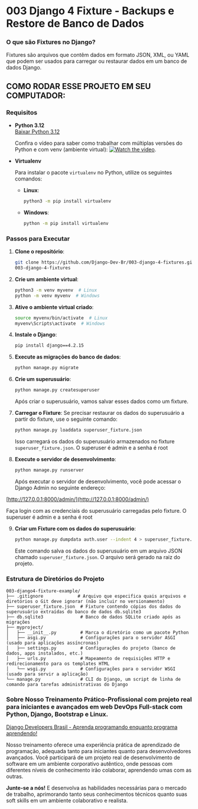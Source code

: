 # 003 Django 4 Fixture  - Backups e Restore de Banco de Dados

### O que são Fixtures no Django?

Fixtures são arquivos que contêm dados em formato JSON, XML, ou YAML que podem ser usados para carregar ou restaurar dados em um banco de dados Django. 

## COMO RODAR ESSE PROJETO EM SEU COMPUTADOR:

### Requisitos

- **Python 3.12**  
  [Baixar Python 3.12](https://www.python.org/downloads/release/python-3122/)

  Confira o vídeo para saber como trabalhar com múltiplas versões do Python e com venv (ambiente virtual):
  [![Watch the video](https://img.youtube.com/vi/eetDeQrv0Rs/0.jpg)](https://youtu.be/eetDeQrv0Rs).

- **Virtualenv**

  Para instalar o pacote `virtualenv` no Python, utilize os seguintes comandos:

  - **Linux**:
    ```bash
    python3 -m pip install virtualenv
    ```

  - **Windows**:
    ```bash
    python -m pip install virtualenv
    ```

### Passos para Executar

1. **Clone o repositório**:
    ```bash
    git clone https://github.com/Django-Dev-Br/003-django-4-fixtures.git
    003-django-4-fixtures
    ```

2. **Crie um ambiente virtual**:
    ```bash
    python3 -m venv myvenv  # Linux
    python -m venv myvenv  # Windows
    ```

3. **Ative o ambiente virtual criado**:
    ```bash
    source myvenv/bin/activate  # Linux
    myvenv\Scripts\activate  # Windows
    ```

4. **Instale o Django**:
    ```bash
    pip install django==4.2.15
    ```

5. **Execute as migrações do banco de dados**:
    ```bash
    python manage.py migrate
    ```

6. **Crie um superusuário**:
    ```bash
    python manage.py createsuperuser
    ```

    Após criar o superusuário, vamos salvar esses dados como um fixture.

7. **Carregar o Fixture**:
    Se precisar restaurar os dados do superusuário a partir do fixture, use o seguinte comando:

    ```bash
    python manage.py loaddata superuser_fixture.json
    ```

    Isso carregará os dados do superusuário armazenados no fixture `superuser_fixture.json`. O superuser é admin e a senha é root
   
8. **Execute o servidor de desenvolvimento**:
    ```bash
    python manage.py runserver
    ```

    Após executar o servidor de desenvolvimento, você pode acessar o Django Admin no seguinte endereço:

[http://127.0.0.1:8000/admin/](http://127.0.0.1:8000/admin/)

Faça login com as credenciais do superusuário carregadas pelo fixture. O superuser é admin e a senha é root

9. **Criar um Fixture com os dados do superusuário**:
    ```bash
    python manage.py dumpdata auth.user --indent 4 > superuser_fixture.json
    ```

    Este comando salva os dados do superusuário em um arquivo JSON chamado `superuser_fixture.json`. O arquivo será gerado na raiz do projeto.


### Estrutura de Diretórios do Projeto

```
003-django4-fixture-example/
├── .gitignore             # Arquivo que especifica quais arquivos e diretórios o Git deve ignorar (não incluir no versionamento)
├── superuser_fixture.json  # Fixture contendo cópias dos dados do superusuário extraídas do banco de dados db.sqlite3
├── db.sqlite3              # Banco de dados SQLite criado após as migrações
├── myproject/
│   ├── __init__.py         # Marca o diretório como um pacote Python
│   ├── asgi.py             # Configurações para o servidor ASGI (usado para aplicações assíncronas)
│   ├── settings.py         # Configurações do projeto (banco de dados, apps instalados, etc.)
│   ├── urls.py             # Mapeamento de requisições HTTP e redirecionamento para os templates HTML
│   └── wsgi.py             # Configurações para o servidor WSGI (usado para servir a aplicação)
└── manage.py               # CLI do Django, um script de linha de comando para tarefas administrativas do Django

```

### Sobre Nosso Treinamento Prático-Profissional com projeto real para iniciantes e avançados em web DevOps Full-stack com Python, Django, Bootstrap e Linux.

[Django Developers Brasil - Aprenda programando enquanto programa aprendendo!](https://django.dev.br/)

Nosso treinamento oferece uma experiência prática de aprendizado de programação, adequada tanto para iniciantes quanto para desenvolvedores avançados. Você participará de um projeto real de desenvolvimento de software em um ambiente corporativo autêntico, onde pessoas com diferentes níveis de conhecimento irão colaborar, aprendendo umas com as outras.

**Junte-se a nós!** E desenvolva as habilidades necessárias para o mercado de trabalho, aprimorando tanto seus conhecimentos técnicos quanto suas soft skills em um ambiente colaborativo e realista.

